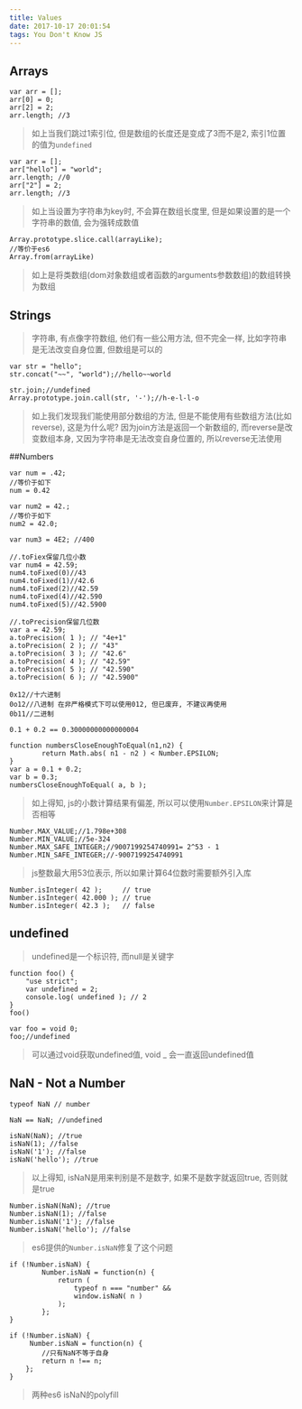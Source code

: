 ```yaml
---
title: Values
date: 2017-10-17 20:01:54
tags: You Don't Know JS
---
```

## Arrays

```
var arr = [];
arr[0] = 0;
arr[2] = 2;
arr.length; //3
```
> 如上当我们跳过1索引位, 但是数组的长度还是变成了3而不是2, 索引1位置的值为`undefined`

```
var arr = [];
arr["hello"] = "world";
arr.length; //0
arr["2"] = 2;
arr.length; //3
```
> 如上当设置为字符串为key时, 不会算在数组长度里, 但是如果设置的是一个字符串的数值, 会为强转成数值

```
Array.prototype.slice.call(arrayLike);
//等价于es6
Array.from(arrayLike)
```
> 如上是将类数组(dom对象数组或者函数的arguments参数数组)的数组转换为数组

## Strings
> 字符串, 有点像字符数组, 他们有一些公用方法, 但不完全一样, 比如字符串是无法改变自身位置, 但数组是可以的

```
var str = "hello";
str.concat("~~", "world");//hello~~world

str.join;//undefined
Array.prototype.join.call(str, '-');//h-e-l-l-o
```
> 如上我们发现我们能使用部分数组的方法, 但是不能使用有些数组方法(比如reverse), 这是为什么呢? 因为join方法是返回一个新数组的, 而reverse是改变数组本身, 又因为字符串是无法改变自身位置的, 所以reverse无法使用

##Numbers
```
var num = .42;
//等价于如下
num = 0.42

var num2 = 42.;
//等价于如下
num2 = 42.0;

var num3 = 4E2; //400

//.toFiex保留几位小数
var num4 = 42.59;
num4.toFixed(0)//43
num4.toFixed(1)//42.6
num4.toFixed(2)//42.59
num4.toFixed(4)//42.590
num4.toFixed(5)//42.5900

//.toPrecision保留几位数
var a = 42.59;
a.toPrecision( 1 ); // "4e+1"
a.toPrecision( 2 ); // "43"
a.toPrecision( 3 ); // "42.6"
a.toPrecision( 4 ); // "42.59"
a.toPrecision( 5 ); // "42.590"
a.toPrecision( 6 ); // "42.5900"
```

```
0x12//十六进制
0o12//八进制 在非严格模式下可以使用012, 但已废弃, 不建议再使用
0b11//二进制
```

```
0.1 + 0.2 == 0.30000000000000004

function numbersCloseEnoughToEqual(n1,n2) {
        return Math.abs( n1 - n2 ) < Number.EPSILON;
}
var a = 0.1 + 0.2;
var b = 0.3;
numbersCloseEnoughToEqual( a, b );
```
> 如上得知, js的小数计算结果有偏差, 所以可以使用`Number.EPSILON`来计算是否相等

```
Number.MAX_VALUE;//1.798e+308
Number.MIN_VALUE;//5e-324
Number.MAX_SAFE_INTEGER;//9007199254740991= 2^53 - 1
Number.MIN_SAFE_INTEGER;//-9007199254740991
```
> js整数最大用53位表示, 所以如果计算64位数时需要额外引入库

```
Number.isInteger( 42 );     // true
Number.isInteger( 42.000 ); // true
Number.isInteger( 42.3 );   // false
```

## undefined
> undefined是一个标识符, 而null是关键字

```
function foo() {
    "use strict";
    var undefined = 2;
    console.log( undefined ); // 2
}
foo()
```

```
var foo = void 0;
foo;//undefined
```
> 可以通过void获取undefined值, void _ 会一直返回undefined值

## NaN - Not a Number
```
typeof NaN // number

NaN == NaN; //undefined
```

```
isNaN(NaN); //true
isNaN(1); //false
isNaN('1'); //false
isNaN('hello'); //true
```
> 以上得知, isNaN是用来判别是不是数字, 如果不是数字就返回true, 否则就是true

```
Number.isNaN(NaN); //true
Number.isNaN(1); //false
Number.isNaN('1'); //false
Number.isNaN('hello'); //false
```
> es6提供的`Number.isNaN`修复了这个问题

```
if (!Number.isNaN) {
        Number.isNaN = function(n) {
            return (
                typeof n === "number" &&
                window.isNaN( n )
			); 
		};
}

if (!Number.isNaN) {
	 Number.isNaN = function(n) {
	 	//只有NaN不等于自身
        return n !== n;
    };
}
```
> 两种es6 isNaN的polyfill